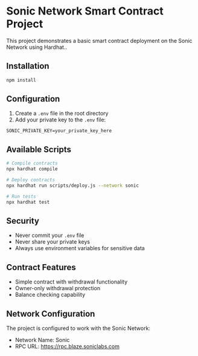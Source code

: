 # Sonic Network Smart Contract Project

This project demonstrates a basic smart contract deployment on the Sonic Network using Hardhat..

## Installation

```bash
npm install
```

## Configuration

1. Create a `.env` file in the root directory
2. Add your private key to the `.env` file:
```
SONIC_PRIVATE_KEY=your_private_key_here
```

## Available Scripts

```bash
# Compile contracts
npx hardhat compile

# Deploy contracts
npx hardhat run scripts/deploy.js --network sonic

# Run tests
npx hardhat test
```

## Security

- Never commit your `.env` file
- Never share your private keys
- Always use environment variables for sensitive data

## Contract Features

- Simple contract with withdrawal functionality
- Owner-only withdrawal protection
- Balance checking capability

## Network Configuration

The project is configured to work with the Sonic Network:
- Network Name: Sonic
- RPC URL: https://rpc.blaze.soniclabs.com
